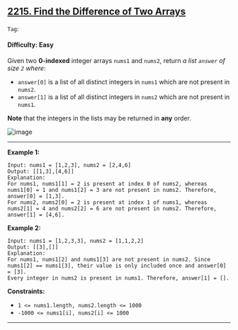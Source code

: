 ## [2215. Find the Difference of Two Arrays](https://leetcode.com/problems/find-the-difference-of-two-arrays)

```Tag```:

#### Difficulty: Easy

Given two __0-indexed__ integer arrays ```nums1``` and ```nums2```, return _a list ```answer``` of size ```2``` where_:

  - ```answer[0]``` is a list of all distinct integers in ```nums1``` which are not present in ```nums2```.
  - ```answer[1]``` is a list of all distinct integers in ```nums2``` which are not present in ```nums1```.

__Note__ that the integers in the lists may be returned in __any__ order.

![image](https://user-images.githubusercontent.com/35042430/235832849-3163803f-ffeb-4589-83c2-c655b3dd1d1b.png)

---

__Example 1:__
```
Input: nums1 = [1,2,3], nums2 = [2,4,6]
Output: [[1,3],[4,6]]
Explanation:
For nums1, nums1[1] = 2 is present at index 0 of nums2, whereas nums1[0] = 1 and nums1[2] = 3 are not present in nums2. Therefore, answer[0] = [1,3].
For nums2, nums2[0] = 2 is present at index 1 of nums1, whereas nums2[1] = 4 and nums2[2] = 6 are not present in nums2. Therefore, answer[1] = [4,6].
```

__Example 2:__
```
Input: nums1 = [1,2,3,3], nums2 = [1,1,2,2]
Output: [[3],[]]
Explanation:
For nums1, nums1[2] and nums1[3] are not present in nums2. Since nums1[2] == nums1[3], their value is only included once and answer[0] = [3].
Every integer in nums2 is present in nums1. Therefore, answer[1] = [].
```

__Constraints:__

- ```1 <= nums1.length, nums2.length <= 1000```
- ```-1000 <= nums1[i], nums2[i] <= 1000```

---

